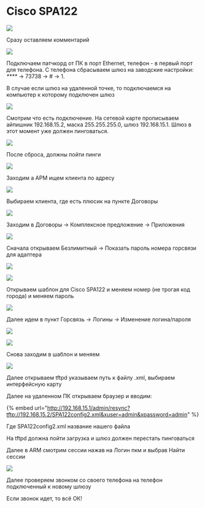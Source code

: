 # Cisco SPA122

![](../../../.gitbook/assets/image%20%283%29.png)

Сразу оставляем комментарий

![](../../../.gitbook/assets/image%20%2867%29.png)

Подключаем патчкорд от ПК в порт Ethernet, телефон - в первый порт для телефона. С телефона сбрасываем шлюз на заводские настройки: _\*\*\*\*_ -&gt; 73738 -&gt; \# -&gt; 1. 

В случае если шлюз на удаленной точке, то подключаемся на компьютер к которому подключен шлюз

![](../../../.gitbook/assets/image%20%2872%29.png)

Смотрим что есть подключение. На сетевой карте прописываем айпишник 192.168.15.2, маска 255.255.255.0, шлюз 192.168.15.1. Шлюз в этот момент уже должен пинговаться.

![](../../../.gitbook/assets/image%20%2878%29.png)

После сброса, должны пойти пинги

![](../../../.gitbook/assets/image%20%2818%29.png)

Заходим а АРМ ищем клиента по адресу

![](../../../.gitbook/assets/image%20%2853%29.png)

Выбираем клиента, где есть плюсик на пункте Договоры

![](../../../.gitbook/assets/image%20%2887%29.png)

Заходим в Договоры -&gt; Комплексное предложение -&gt; Приложения

![](../../../.gitbook/assets/image%20%281%29.png)

Сначала открываем Безлимитный -&gt; Показать пароль номера горсвязи для адаптера

![](../../../.gitbook/assets/image%20%2888%29.png)

![](../../../.gitbook/assets/image%20%2833%29.png)

Открываем шаблон  для Cisco SPA122 и меняем номер \(не трогая код города\) и меняем пароль

![](../../../.gitbook/assets/image%20%2884%29.png)

Далее идем в пункт Горсвязь -&gt; Логины -&gt; Изменение логина/пароля

![](../../../.gitbook/assets/image%20%2817%29.png)

![](../../../.gitbook/assets/image%20%2858%29.png)

Снова заходим в шаблон и меняем 

![](../../../.gitbook/assets/image%20%2886%29.png)

Далее открываем tftpd указываем путь к файлу .xml, выбираем интерфейсную карту

Далее на удаленном ПК открываем браузер и вводим:

{% embed url="http://192.168.15.1/admin/resync?tftp://192.168.15.2/SPA122config2.xml&xuser=admin&xpassword=admin" %}

Где SPA122config2.xml название нашего файла

На tftpd должна пойти загрузка и шлюз должен перестать пинговаться

Далее в ARM смотрим сессии нажав на Логин пкм и выбрав Найти сессии

![](../../../.gitbook/assets/image%20%2865%29.png)

Далее проверяем звонком со своего телефона на телефон подключенный к новому шлюзу

Если звонок идет, то всё ОК!

